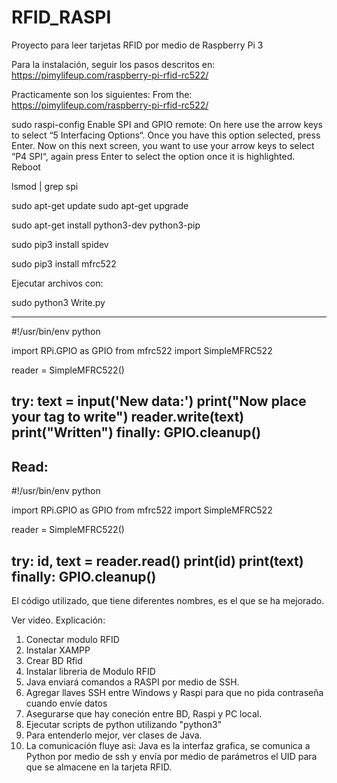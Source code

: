 # RFID_RASPI
Proyecto para leer tarjetas RFID por medio de Raspberry Pi 3

Para la instalación, seguir los pasos descritos en:
https://pimylifeup.com/raspberry-pi-rfid-rc522/

Practicamente son los siguientes:
From the: https://pimylifeup.com/raspberry-pi-rfid-rc522/


sudo raspi-config
Enable SPI and GPIO remote:
On here use the arrow keys to select “5 Interfacing Options“. Once you have this option selected, press Enter.
Now on this next screen, you want to use your arrow keys to select “P4 SPI“, again press Enter to select the option once it is highlighted.
Reboot

lsmod | grep spi


sudo apt-get update
sudo apt-get upgrade

sudo apt-get install python3-dev python3-pip


sudo pip3 install spidev

sudo pip3 install mfrc522

Ejecutar archivos con:

sudo python3 Write.py

-----------------------------------------------------
#!/usr/bin/env python

import RPi.GPIO as GPIO
from mfrc522 import SimpleMFRC522

reader = SimpleMFRC522()

try:
        text = input('New data:')
        print("Now place your tag to write")
        reader.write(text)
        print("Written")
finally:
        GPIO.cleanup()
-----------------------------------------------------
Read:
-----------------------------------------------------
#!/usr/bin/env python

import RPi.GPIO as GPIO
from mfrc522 import SimpleMFRC522

reader = SimpleMFRC522()

try:
        id, text = reader.read()
        print(id)
        print(text)
finally:
        GPIO.cleanup()
--------------------------------------------------------

El código utilizado, que tiene diferentes nombres, es el que se ha mejorado.

Ver video.
Explicación:
1. Conectar modulo RFID
2. Instalar XAMPP
3. Crear BD Rfid
4. Instalar libreria de Modulo RFID
5. Java enviará comandos a RASPI por medio de SSH.
6. Agregar llaves SSH entre Windows y Raspi para que no pida contraseña cuando envíe datos
7. Asegurarse que hay coneción entre BD, Raspi y PC local.
8. Ejecutar scripts de python utilizando "python3"
9. Para entenderlo mejor, ver clases de Java.
10. La comunicación fluye asi:
Java es la interfaz grafica, se comunica a Python por medio de ssh y envía por medio de parámetros el UID para que se almacene en la 
tarjeta RFID. 

